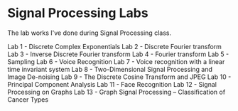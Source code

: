 # Signal Processing Labs
The lab works I've done during Signal Processing class.

Lab 1 - Discrete Complex Exponentials
Lab 2 - Discrete Fourier transform
Lab 3 - Inverse Discrete Fourier transform 
Lab 4 - Fourier transform
Lab 5 - Sampling
Lab 6 - Voice Recognition
Lab 7 - Voice recognition with a linear time invariant system
Lab 8 - Two-Dimensional Signal Processing and Image De-noising
Lab 9 - The Discrete Cosine Transform and JPEG
Lab 10 - Principal Component Analysis
Lab 11 - Face Recognition
Lab 12 - Signal Processing on Graphs
Lab 13 - Graph Signal Processing – Classification of Cancer Types

